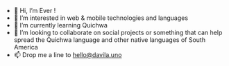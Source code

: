 - 👋 Hi, I’m  Ever !
- 👀 I’m interested in   web & mobile technologies and languages
- 🌱 I’m currently learning   Quichwa  
- 💞️ I’m looking to collaborate on   social projects or something that can help spread the Quichwa language and other native languages of South America
- 📫 Drop me a line to hello@davila.uno

<!---
everDavila/everDavila is a ✨ special ✨ repository because its `README.md` (this file) appears on your GitHub profile.
You can click the Preview link to take a look at your changes.
--->
